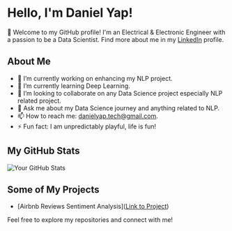 # Hello, I'm Daniel Yap!

👋 Welcome to my GitHub profile! I'm an Electrical & Electronic Engineer with a passion to be a Data Scientist. Find more about me in my [LinkedIn](https://www.linkedin.com/in/daniel-yap-b916aaa3/) profile.

## About Me
- 🔭 I’m currently working on enhancing my NLP project.
- 🌱 I’m currently learning Deep Learning.
- 👯 I’m looking to collaborate on any Data Science project especially NLP related project.
- 💬 Ask me about my Data Science journey and anything related to NLP.
- 📫 How to reach me: danielyap.tech@gmail.com.
- ⚡ Fun fact: I am unpredictably playful, life is fun!

## My GitHub Stats
![Your GitHub Stats](https://github-readme-stats.vercel.app/api?username=danielyaptech&show_icons=true&hide_title=true&hide=prs&count_private=true&include_all_commits=true&line_height=20&theme=radical)

## Some of My Projects
- [Airbnb Reviews Sentiment Analysis]([Link to Project](https://github.com/danielyaptech/DS-Capstone-Project))

Feel free to explore my repositories and connect with me!
